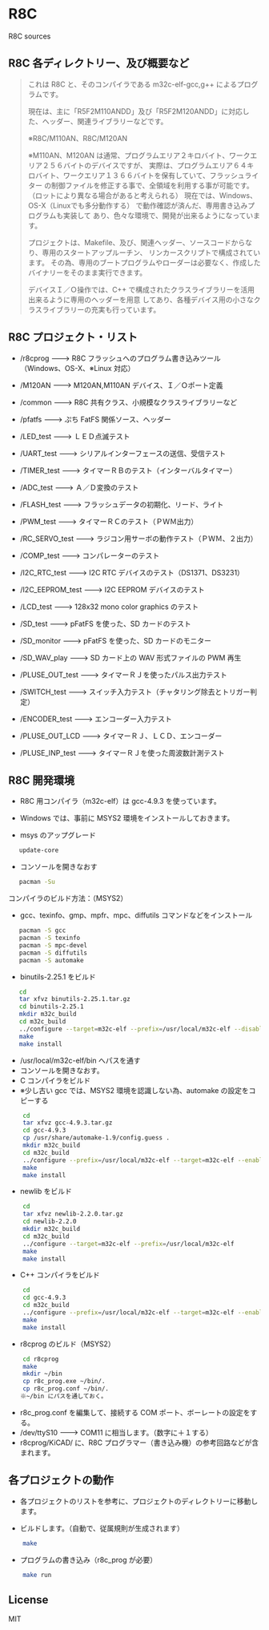 R8C
=========

R8C sources 

## R8C 各ディレクトリー、及び概要など

> これは R8C と、そのコンパイラである m32c-elf-gcc,g++ によるプログラムです。
>
> 現在は、主に「R5F2M110ANDD」及び「R5F2M120ANDD」に対応した、ヘッダー、関連ライブラリーなどです。
>
> ※R8C/M110AN、R8C/M120AN
>
> ※M110AN、M120AN は通常、プログラムエリア２キロバイト、ワークエリア２５６バイトのデバイスですが、
> 実際は、プログラムエリア６４キロバイト、ワークエリア１３６６バイトを保有していて、フラッシュライター
> の制御ファイルを修正する事で、全領域を利用する事が可能です。（ロットにより異なる場合があると考えられる）
> 現在では、Windows、OS-X（Linuxでも多分動作する） で動作確認が済んだ、専用書き込みプログラムも実装して
> あり、色々な環境で、開発が出来るようになっています。
>
> プロジェクトは、Makefile、及び、関連ヘッダー、ソースコードからなり、専用のスタートアップルーチン、
> リンカースクリプトで構成されています。
> その為、専用のブートプログラムやローダーは必要なく、作成したバイナリーをそのまま実行できます。
>
> デバイスＩ／Ｏ操作では、C++ で構成されたクラスライブラリーを活用出来るように専用のヘッダーを用意
> してあり、各種デバイス用の小さなクラスライブラリーの充実も行っています。

## R8C プロジェクト・リスト

 - /r8cprog         --->   R8C フラッシュへのプログラム書き込みツール（Windows、OS-X、※Linux 対応）

 - /M120AN          --->   M120AN,M110AN デバイス、Ｉ／Ｏポート定義

 - /common          --->   R8C 共有クラス、小規模なクラスライブラリーなど

 - /pfatfs          --->   ぷち FatFS 関係ソース、ヘッダー

 - /LED_test        --->   ＬＥＤ点滅テスト

 - /UART_test       --->   シリアルインターフェースの送信、受信テスト

 - /TIMER_test      --->   タイマーＲＢのテスト（インターバルタイマー）

 - /ADC_test        --->   Ａ／Ｄ変換のテスト

 - /FLASH_test      --->   フラッシュデータの初期化、リード、ライト

 - /PWM_test        --->   タイマーＲＣのテスト（ＰＷＭ出力）

 - /RC_SERVO_test   --->   ラジコン用サーボの動作テスト（ＰＷＭ、２出力）

 - /COMP_test       --->   コンパレーターのテスト

 - /I2C_RTC_test    --->   I2C RTC デバイスのテスト（DS1371、DS3231）

 - /I2C_EEPROM_test --->   I2C EEPROM デバイスのテスト

 - /LCD_test        --->   128x32 mono color graphics のテスト

 - /SD_test         --->   pFatFS を使った、SD カードのテスト

 - /SD_monitor      --->   pFatFS を使った、SD カードのモニター

 - /SD_WAV_play     --->   SD カード上の WAV 形式ファイルの PWM 再生

 - /PLUSE_OUT_test  --->   タイマーＲＪを使ったパルス出力テスト

 - /SWITCH_test     --->   スイッチ入力テスト（チャタリング除去とトリガー判定）

 - /ENCODER_test    --->   エンコーダー入力テスト

 - /PLUSE_OUT_LCD   --->   タイマーＲＪ、ＬＣＤ、エンコーダー

 - /PLUSE_INP_test  --->   タイマーＲＪを使った周波数計測テスト


## R8C 開発環境

 - R8C 用コンパイラ（m32c-elf）は gcc-4.9.3 を使っています。 
 - Windows では、事前に MSYS2 環境をインストールしておきます。

 - msys のアップグレード

```sh
   update-core
```

 - コンソールを開きなおす

```sh
   pacman -Su
```

コンパイラのビルド方法：（MSYS2）

 - gcc、texinfo、gmp、mpfr、mpc、diffutils コマンドなどをインストール
```sh
   pacman -S gcc
   pacman -S texinfo
   pacman -S mpc-devel
   pacman -S diffutils
   pacman -S automake
```

 - binutils-2.25.1 をビルド
```sh
   cd
   tar xfvz binutils-2.25.1.tar.gz
   cd binutils-2.25.1
   mkdir m32c_build
   cd m32c_build
   ../configure --target=m32c-elf --prefix=/usr/local/m32c-elf --disable-nls
   make
   make install
```

 -  /usr/local/m32c-elf/bin へパスを通す
 -  コンソールを開きなおす。
 -  C コンパイラをビルド
 -  ※少し古い gcc では、MSYS2 環境を認識しない為、automake の設定をコピーする
``` sh
    cd
    tar xfvz gcc-4.9.3.tar.gz
    cd gcc-4.9.3
    cp /usr/share/automake-1.9/config.guess .
    mkdir m32c_build
	cd m32c_build
    ../configure --prefix=/usr/local/m32c-elf --target=m32c-elf --enable-languages=c --disable-libssp --with-newlib --disable-nls --disable-threads --disable-libgomp --disable-libmudflap --disable-libstdcxx-pch --disable-multilib --disable-bootstrap
    make
    make install
```

 -  newlib をビルド
``` sh
    cd
    tar xfvz newlib-2.2.0.tar.gz
	cd newlib-2.2.0
    mkdir m32c_build
    cd m32c_build
    ../configure --target=m32c-elf --prefix=/usr/local/m32c-elf
	make
    make install
```

 -  C++ コンパイラをビルド
``` sh
    cd
    cd gcc-4.9.3
    cd m32c_build
    ../configure --prefix=/usr/local/m32c-elf --target=m32c-elf --enable-languages=c,c++ --disable-libssp --with-newlib --disable-nls --disable-threads --disable-libgomp --disable-libmudflap --disable-libstdcxx-pch --disable-multilib --disable-bootstrap
    make
    make install
```

 - r8cprog のビルド（MSYS2）
``` sh
    cd r8cprog
    make
    mkdir ~/bin
    cp r8c_prog.exe ~/bin/.
    cp r8c_prog.conf ~/bin/.
　　※~/bin にパスを通しておく。
```
 - r8c_prog.conf を編集して、接続する COM ポート、ボーレートの設定をする。
 - /dev/ttyS10 ---> COM11 に相当します。（数字に＋１する）
 - r8cprog/KiCAD/ に、R8C プログラマー（書き込み機）の参考回路などが含まれます。

## 各プロジェクトの動作

 - 各プロジェクトのリストを参考に、プロジェクトのディレクトリーに移動します。

 - ビルドします。（自動で、従属規則が生成されます）
``` sh
    make
```

 - プログラムの書き込み（r8c_prog が必要）
``` sh
    make run
```

License
----

MIT
